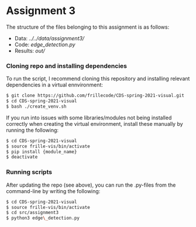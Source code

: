 # Assignment 3
The structure of the files belonging to this assignment is as follows:  
  - Data: _../../data/assignment3/_ 
  - Code: _edge\_detection.py_
  - Results: _out/_ 
  
### Cloning repo and installing dependencies 
To run the script, I recommend cloning this repository and installing relevant dependencies in a virtual ennvironment:

```bash
$ git clone https://github.com/frillecode/CDS-spring-2021-visual.git
$ cd CDS-spring-2021-visual
$ bash ./create_venv.sh
````
If you run into issues with some libraries/modules not being installed correctly when creating the virtual environment, install these manually by running the following:  
```bash
$ cd CDS-spring-2021-visual
$ source frille-vis/bin/activate
$ pip install {module_name}
$ deactivate
```

### Running scripts
After updating the repo (see above), you can run the .py-files from the command-line by writing the following:
``` bash
$ cd CDS-spring-2021-visual
$ source frille-vis/bin/activate
$ cd src/assignment3
$ python3 edge\_detection.py
```
 